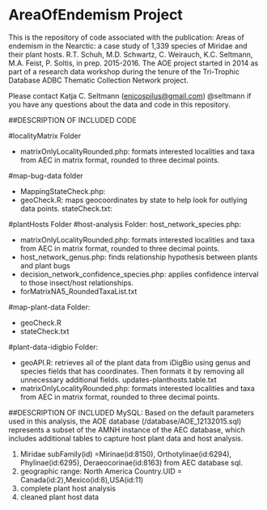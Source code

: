 #  AreaOfEndemism Project

This is the repository of code associated with the publication: Areas of endemism in the Nearctic: a case study of 1,339 species of Miridae and their plant hosts. R.T. Schuh, M.D. Schwartz, C. Weirauch, K.C. Seltmann, M.A. Feist, P. Soltis, in prep. 2015-2016. The AOE project started in 2014 as part of a research data workshop during the tenure of the Tri-Trophic Database ADBC Thematic Collection Network project.

Please contact Katja C. Seltmann (enicospilus@gmail.com) @seltmann if you have any questions about the data and code in this repository.

##DESCRIPTION OF INCLUDED CODE 

#localityMatrix Folder
* matrixOnlyLocalityRounded.php: formats interested localities and taxa from AEC in matrix format, rounded to three decimal points.

#map-bug-data folder
* MappingStateCheck.php:
* geoCheck.R: maps geocoordinates by state to help look for outlying data points.
stateCheck.txt:

#plantHosts Folder
#host-analysis Folder:
host_network_species.php:
* matrixOnlyLocalityRounded.php: formats interested localities and taxa from AEC in matrix format, rounded to three decimal points.
* host_network_genus.php: finds relationship hypothesis between plants and plant bugs
* decision_network_confidence_species.php: applies confidence interval to those insect/host relationships.
* forMatrixNA5_RoundedTaxaList.txt

#map-plant-data Folder:
* geoCheck.R
* stateCheck.txt

#plant-data-idigbio Folder:
* geoAPI.R: retrieves all of the plant data from iDigBio using genus and species fields that has coordinates. Then formats it by removing all unnecessary additional fields.
updates-planthosts.table.txt
* matrixOnlyLocalityRounded.php: formats interested localities and taxa from AEC in matrix format, rounded to three decimal points.


##DESCRIPTION OF INCLUDED MySQL:
Based on the default parameters used in this analysis, the AOE database (/database/AOE_12132015.sql) represents a subset of the AMNH instance of the AEC database, which includes additional tables to capture host plant data and host analysis.

1) Miridae subFamily(id) =Mirinae(id:8150), Orthotylinae(id:6294), Phylinae(id:6295), Deraeocorinae(id:8163) from AEC database sql.
2) geographic range: North America Country.UID = Canada(id:2),Mexico(id:8),USA(id:11)
3) complete plant host analysis
4) cleaned plant host data




